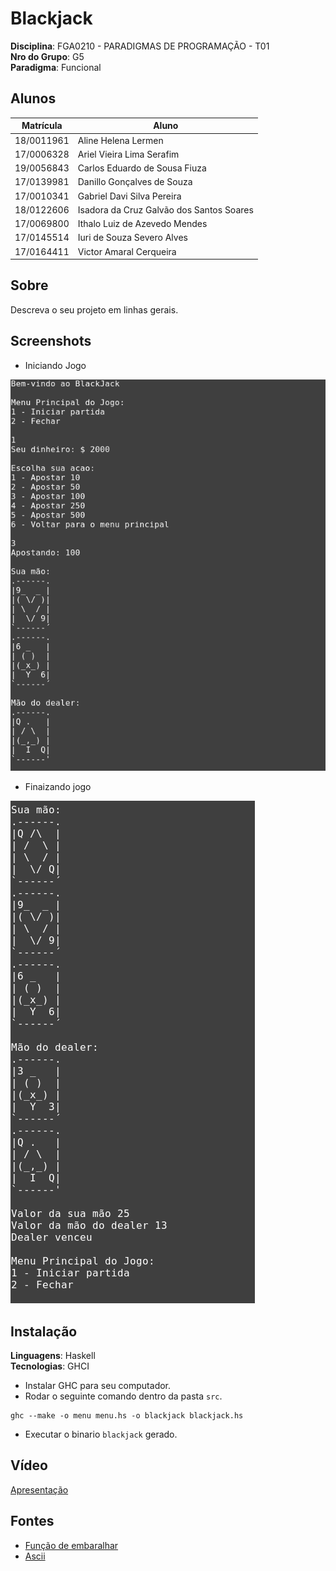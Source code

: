# Blackjack

**Disciplina**: FGA0210 - PARADIGMAS DE PROGRAMAÇÃO - T01 <br>
**Nro do Grupo**: G5<br>
**Paradigma**: Funcional<br>

## Alunos
|Matrícula|Aluno                                   |
|---------|----------------------------------------|
|18/0011961|Aline Helena Lermen                     |
|17/0006328|Ariel Vieira Lima Serafim               |
|19/0056843|Carlos Eduardo de Sousa Fiuza           |
|17/0139981|Danillo Gonçalves de Souza              |
|17/0010341|Gabriel Davi Silva Pereira              |
|18/0122606|Isadora da Cruz Galvão dos Santos Soares|
|17/0069800|Ithalo Luiz de Azevedo Mendes           |
|17/0145514|Iuri de Souza Severo Alves              |
|17/0164411|Victor Amaral Cerqueira                 |

## Sobre 
Descreva o seu projeto em linhas gerais. 

## Screenshots

- Iniciando Jogo

![Iniciando](./assets/blackjack1.png)

- Finaizando jogo

![Finaizando](./assets/blackjack2.png)

## Instalação 
**Linguagens**: Haskell<br>
**Tecnologias**: GHCI<br>

- Instalar GHC para seu computador.
- Rodar o seguinte comando dentro da pasta `src`.

```
ghc --make -o menu menu.hs -o blackjack blackjack.hs
```

- Executar o binario `blackjack` gerado.

## Vídeo
[Apresentação](https://github.com/UnBParadigmas2021-2/2021.2_G5_Funcional_Blackjack/blob/master/media/apresentacao.mp4)

## Fontes

- [Função de embaralhar](https://wiki.haskell.org/Random_shuffle) 
- [Ascii](https://ascii.co.uk/art/cards)
